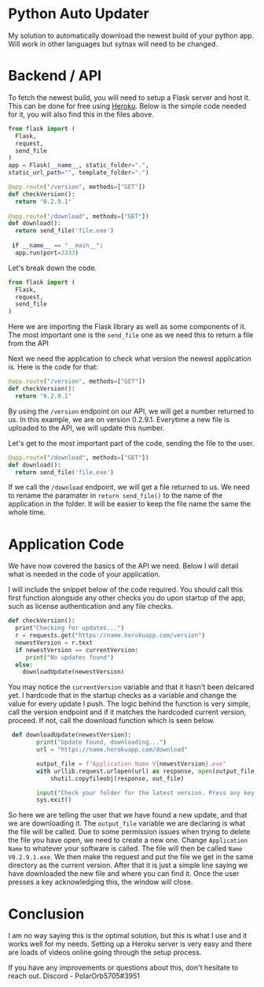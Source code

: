 # Python Auto Updater
My solution to automatically download the newest build of your python app. Will work in other languages but sytnax will need to be changed.

# Backend / API
To fetch the newest build, you will need to setup a Flask server and host it. This can be done for free using [Heroku](https://www.heroku.com). Below is the simple code needed for it, you will also find this in the files above.
```python
from flask import (
  Flask,
  request,
  send_file
)
app = Flask(__name__, static_folder=".",
static_url_path="", template_folder=".")

@app.route("/version", methods=["GET"])
def checkVersion():
  return "0.2.9.1"
  
@app.route("/download", methods=["GET"])
def download():
  return send_file('file.exe')
  
 if __name__ == "__main__":
  app.run(port=3333)
```

Let's break down the code.

```python
from flask import (
  Flask,
  request,
  send_file
)
```
Here we are importing the Flask library as well as some components of it. The most important one is the `send_file` one as we need this to return a file from the API

Next we need the application to check what version the newest application is. Here is the code for that:
```python
@app.route("/version", methods=["GET"])
def checkVersion():
  return "0.2.9.1"
```
By using the `/version` endpoint on our API, we will get a number returned to us. In this example, we are on version 0.2.9.1. Everytime a new file is uploaded to the API, we will update this number.

Let's get to the most important part of the code, sending the file to the user.
```python
@app.route("/download", methods=["GET"])
def download():
  return send_file('file.exe')
```
If we call the `/download` endpoint, we will get a file returned to us. We need to rename the paramater in `return send_file()` to the name of the application in the folder. It will be easier to keep the file name the same the whole time.


# Application Code
We have now covered the basics of the API we need. Below I will detail what is needed in the code of your application.

I will include the snippet below of the code required. You should call this first function alongside any other checks you do upon startup of the app, such as license authentication and any file checks.
```python
def checkVersion():
  print"Checking for updates...")
  r = requests.get("https://name.herokuapp.com/version")
  newestVersion = r.text
  if newestVersion == currentVersion:
     print("No updates found")
  else:
    downloadUpdate(newestVersion)
```
You may notice the `currentVersion` variable and that it hasn't been delcared yet. I hardcode that in the startup checks as a variable and change the value for every update I push. The logic behind the function is very simple, call the version endpoint and if it matches the hardcoded current version, proceed. If not, call the download function which is seen below.

```python
 def downloadUpdate(newestVersion):
        print("Update found, downloading...")
        url = "https://name.herokuapp.com/download"

        output_file = f"Application Name V{newestVersion}.exe"
        with urllib.request.urlopen(url) as response, open(output_file, 'wb') as out_file:
            shutil.copyfileobj(response, out_file)

        input("Check your folder for the latest version. Press any key to close this window...")
        sys.exit()
```
So here we are telling the user that we have found a new update, and that we are downloading it. The `output_file` variable we are declaring is what the file will be called. Due to some permission issues when trying to delete the file you have open, we need to create a new one. Change `Application Name` to whatever your software is called. The file will then be called `Name V0.2.9.1.exe`. We then make the request and put the file we get in the same directory as the current version. After that it is just a simple line saying we have downloaded the new file and where you can find it. Once the user presses a key acknowledging this, the window will close.

# Conclusion
I am no way saying this is the optimal solution, but this is what I use and it works well for my needs. Setting up a Heroku server is very easy and there are loads of videos online going through the setup process. 

If you have any improvements or questions about this, don't hesitate to reach out.
Discord - PolarOrb5705#3951

